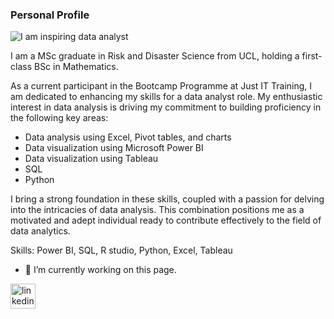 ### Personal Profile

![I am inspiring data analyst ](https://media.licdn.com/dms/image/C4D03AQHe9iG2gTzZvQ/profile-displayphoto-shrink_800_800/0/1599571264499?e=1712188800&v=beta&t=FBoUnKed21KtYMSnz_em0Whs6YZ10heC5ArQ-WAHWtI)

I am a MSc graduate in Risk and Disaster Science from UCL, holding a first-class BSc in Mathematics.

As a current participant in the Bootcamp Programme at Just IT Training, I am dedicated to enhancing my skills for a data analyst role. My enthusiastic interest in data analysis is driving my commitment to building proficiency in the following key areas:

* Data analysis using Excel, Pivot tables, and charts
* Data visualization using Microsoft Power BI
* Data visualization using Tableau 
* SQL
* Python

I bring a strong foundation in these skills, coupled with a passion for delving into the intricacies of data analysis. This combination positions me as a motivated and adept individual ready to contribute effectively to the field of data analytics.




Skills: Power BI, SQL, R studio, Python, Excel, Tableau 

- 🔭 I’m currently working on this page. 


[<img src='https://cdn.jsdelivr.net/npm/simple-icons@3.0.1/icons/linkedin.svg' alt='linkedin' height='40'>](https://www.linkedin.com/in/https://www.linkedin.com/in/hamida-sheel-a65b2594//)  
